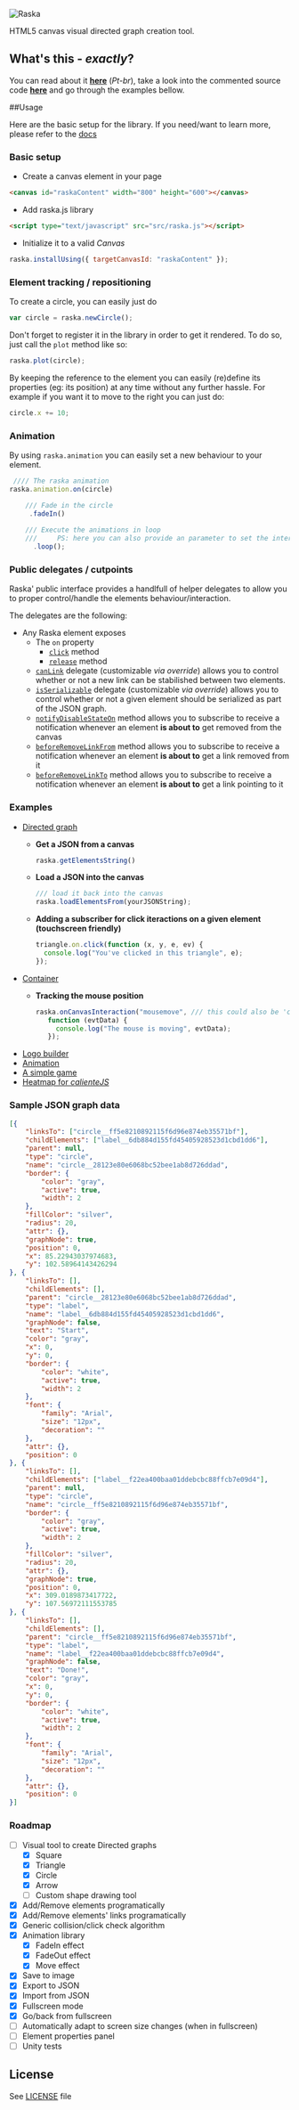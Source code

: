 ![Raska](logo.png "Raska.js")

HTML5 canvas visual directed graph creation tool.

## What's this - *exactly*?

You can read about it **[here](http://felipegte.com/2015/08/20/raska-criacaoexportacao-de-grafos-direcionados-usando-html5/)** (*Pt-br*), take a look into the commented source code 
**[here](http://felipegtx.github.io/Raska/docs/index.html)** and go through the examples bellow.

##Usage

Here are the basic setup for the library. If you need/want to learn more, please refer to the [docs](http://felipegtx.github.io/Raska/docs/index.html)

### Basic setup
- Create a canvas element in your page

```html
<canvas id="raskaContent" width="800" height="600"></canvas>
```

- Add raska.js library

```html
<script type="text/javascript" src="src/raska.js"></script>
```

- Initialize it to a valid *Canvas*

```javascript
raska.installUsing({ targetCanvasId: "raskaContent" });
```

### Element tracking / repositioning

To create a circle, you can easily just do

```javascript
var circle = raska.newCircle();
```

Don't forget to register it in the library in order to get it rendered. To do so, just call the ```plot``` method like so:

```javascript
raska.plot(circle);
```

By keeping the reference to the element you can easily (re)define its properties (eg: its position) at any time without any further hassle. For example if you want it to move to the right you can just do:

```javascript
circle.x += 10;
```

### Animation

By using ```raska.animation``` you can easily set a new behaviour to your element. 

```javascript
 //// The raska animation
raska.animation.on(circle)

    /// Fade in the circle
     .fadeIn()
     
    /// Execute the animations in loop 
    ///     PS: here you can also provide an parameter to set the interval beteween animations
      .loop();
```

### Public delegates / cutpoints

Raska' public interface provides a handlfull of helper delegates to allow you to proper control/handle the elements behaviour/interaction. 

The delegates are the following:
* Any Raska element exposes
  * The ```on``` property
     * [```click```](http://felipegtx.github.io/Raska/docs/classes/_basicElement.html#method-click) method
     * [```release```](http://felipegtx.github.io/Raska/docs/classes/_basicElement.html#method-release) method
  * [```canLink```](http://felipegtx.github.io/Raska/docs/classes/_basicElement.html#method-canLink) delegate (customizable *via override*) allows you to control whether or not a new link can be stabilished between two elements.
  * [```isSerializable```](http://felipegtx.github.io/Raska/docs/classes/_basicElement.html#method-isSerializable) delegate (customizable *via override*) allows you to control whether or not a given element should be serialized as part of the JSON graph.
  * [```notifyDisableStateOn```](http://felipegtx.github.io/Raska/docs/classes/_basicElement.html#method-notifyDisableStateOn) method allows you to subscribe to receive a notification whenever an element **is about to** get removed from the canvas
  * [```beforeRemoveLinkFrom```](http://felipegtx.github.io/Raska/docs/classes/_basicElement.html#method-beforeRemoveLinkFrom) method allows you to subscribe to receive a notification whenever an element **is about to** get a link removed from it
  * [```beforeRemoveLinkTo```](http://felipegtx.github.io/Raska/docs/classes/_basicElement.html#method-beforeRemoveLinkFrom) method allows you to subscribe to receive a notification whenever an element **is about to** get a link pointing to it

### Examples

- [Directed graph](http://felipegtx.github.io/RaskSample.html) 
   - **Get a JSON from a canvas**
      ```javascript
      raska.getElementsString()
      ```
      
   - **Load a JSON into the canvas**
      ```javascript
      /// load it back into the canvas
      raska.loadElementsFrom(yourJSONString);
      ```
   - **Adding a subscriber for click iteractions on a given element (touchscreen friendly)**
   
      ```javascript
      triangle.on.click(function (x, y, e, ev) {
        console.log("You've clicked in this triangle", e);
      });
      ```
- [Container](http://felipegtx.github.io/Raska/samples/ContainerSample.html)
   - **Tracking the mouse position**
   
      ```javascript
      raska.onCanvasInteraction("mousemove", /// this could also be 'click'
         function (evtData) {
           console.log("The mouse is moving", evtData);
         });
      ```
- [Logo builder](http://felipegtx.github.io/Raska/samples/LogoBuilder.html)
- [Animation](http://felipegtx.github.io/Raska/samples/AnimationSample.html)
- [A simple game](http://felipegtx.github.io/Raska/samples/AnimationSample2.html)
- [Heatmap for *calienteJS*](https://github.com/felipegtx/calienteJs)

### Sample JSON graph data
```json
[{
    "linksTo": ["circle__ff5e8210892115f6d96e874eb35571bf"],
    "childElements": ["label__6db884d155fd45405928523d1cbd1dd6"],
    "parent": null,
    "type": "circle",
    "name": "circle__28123e80e6068bc52bee1ab8d726ddad",
    "border": {
        "color": "gray",
        "active": true,
        "width": 2
    },
    "fillColor": "silver",
    "radius": 20,
    "attr": {},
    "graphNode": true,
    "position": 0,
    "x": 85.22943037974683,
    "y": 102.58964143426294
}, {
    "linksTo": [],
    "childElements": [],
    "parent": "circle__28123e80e6068bc52bee1ab8d726ddad",
    "type": "label",
    "name": "label__6db884d155fd45405928523d1cbd1dd6",
    "graphNode": false,
    "text": "Start",
    "color": "gray",
    "x": 0,
    "y": 0,
    "border": {
        "color": "white",
        "active": true,
        "width": 2
    },
    "font": {
        "family": "Arial",
        "size": "12px",
        "decoration": ""
    },
    "attr": {},
    "position": 0
}, {
    "linksTo": [],
    "childElements": ["label__f22ea400baa01ddebcbc88ffcb7e09d4"],
    "parent": null,
    "type": "circle",
    "name": "circle__ff5e8210892115f6d96e874eb35571bf",
    "border": {
        "color": "gray",
        "active": true,
        "width": 2
    },
    "fillColor": "silver",
    "radius": 20,
    "attr": {},
    "graphNode": true,
    "position": 0,
    "x": 309.0189873417722,
    "y": 107.56972111553785
}, {
    "linksTo": [],
    "childElements": [],
    "parent": "circle__ff5e8210892115f6d96e874eb35571bf",
    "type": "label",
    "name": "label__f22ea400baa01ddebcbc88ffcb7e09d4",
    "graphNode": false,
    "text": "Done!",
    "color": "gray",
    "x": 0,
    "y": 0,
    "border": {
        "color": "white",
        "active": true,
        "width": 2
    },
    "font": {
        "family": "Arial",
        "size": "12px",
        "decoration": ""
    },
    "attr": {},
    "position": 0
}]
```

### Roadmap
- [ ] Visual tool to create Directed graphs
  - [x] Square
  - [x] Triangle
  - [x] Circle
  - [x] Arrow
  - [ ] Custom shape drawing tool
- [x] Add/Remove elements programatically
- [x] Add/Remove elements' links programatically
- [x] Generic collision/click check algorithm
- [x] Animation library
    - [x] FadeIn effect
    - [x] FadeOut effect
    - [x] Move effect
- [x] Save to image
- [x] Export to JSON
- [x] Import from JSON
- [x] Fullscreen mode
 - [x] Go/back from fullscreen
 - [ ] Automatically adapt to screen size changes (when in fullscreen)
- [ ] Element properties panel
- [ ] Unity tests

## License
See [LICENSE](https://github.com/felipegtx/Raska/blob/master/LICENSE) file
